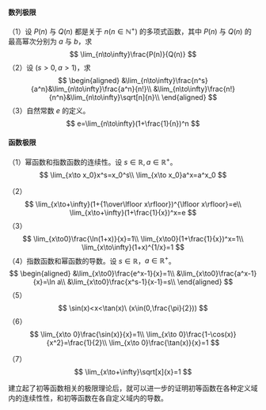 #### 数列极限

（1）设 $P(n)$ 与 $Q(n)$ 都是关于 $n(n\in\mathbb{N}^+)$ 的多项式函数，其中 $P(n)$ 与 $Q(n)$ 的最高幂次分别为 $a$ 与 $b$，求
$$
\lim_{n\to\infty}\frac{P(n)}{Q(n)}
$$
（2）设 $(s>0,a>1)$，求
$$
\begin{aligned}
&\lim_{n\to\infty}\frac{n^s}{a^n}&\lim_{n\to\infty}\frac{a^n}{n!}\\
&\lim_{n\to\infty}\frac{n!}{n^n}&\lim_{n\to\infty}\sqrt[n]{n}\\
\end{aligned}
$$
（3）自然常数 $e$ 的定义。
$$
e=\lim_{n\to\infty}(1+\frac{1}{n})^n
$$

#### 函数极限

（1）幂函数和指数函数的连续性。设 $s\in\mathbb{R},a\in\mathbb{R}^+$。
$$
\lim_{x\to x_0}x^s=x_0^s\\
\lim_{x\to x_0}a^x=a^x_0
$$


（2）
$$
\lim_{x\to+\infty}(1+{1\over\lfloor x\rfloor})^{\lfloor x\rfloor}=e\\
\lim_{x\to+\infty}(1+\frac{1}{x})^x=e
$$
（3）
$$
\lim_{x\to0}\frac{\ln(1+x)}{x}=1\\
\lim_{x\to0}(1+\frac{1}{x})^x=1\\
\lim_{x\to\infty}(1+x)^{1/x}=1
$$
（4）指数函数和幂函数的导数。设 $s\in\mathbb{R}$，$a\in\mathbb{R}^+$。
$$
\begin{aligned}
&\lim_{x\to0}\frac{e^x-1}{x}=1\\
&\lim_{x\to0}\frac{a^x-1}{x}=\ln a\\
&\lim_{x\to0}\frac{x^s-1}{x-1}=s\\
\end{aligned}
$$
（5）
$$
\sin(x)<x<\tan(x)\ (x\in(0,\frac{\pi}{2}))
$$
（6）
$$
\lim_{x\to 0}\frac{\sin(x)}{x}=1\\
\lim_{x\to 0}\frac{1-\cos(x)}{x^2}=\frac{1}{2}\\
\lim_{x\to 0}\frac{\tan(x)}{x}=1
$$

（7）
$$
\lim_{x\to+\infty}\sqrt[x]{x}=1
$$

建立起了初等函数相关的极限理论后，就可以进一步的证明初等函数在各种定义域内的连续性性，和初等函数在各自定义域内的导数。

















